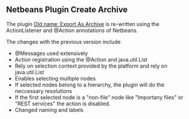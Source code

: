 Netbeans Plugin Create Archive
------------------------------

The plugin [Old name: Export As Archive](http://plugins.netbeans.org/plugin/10235/?show=true) is re-written using the ActionListener and @Action annotations of Netbeans. 

The changes with the previous version include
* @Messages used extensively
* Action registration using the @Action and java.util.List<DataObject>
* Rely on selection context provided by the platform and rely on java.util.List<DataObject>
* Enables selecting multiple nodes
* If selected nodes belong to a hierarchy, the plugin will do the neccessary resolutions
* If the first selected node is a "non-file" node like "Importany files" or "REST services" the action is disabled.
* Changed naming and labels

